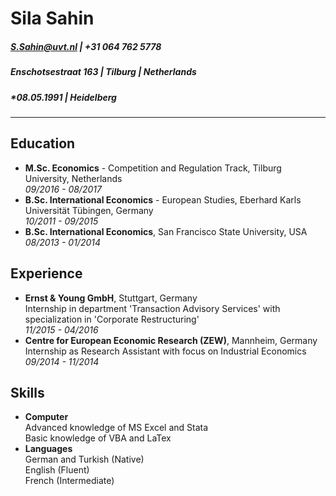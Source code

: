 Sila Sahin
==========
##### S.Sahin@uvt.nl | +31 064 762 5778
##### Enschotsestraat 163 | Tilburg | Netherlands
##### *08.05.1991 | Heidelberg
---------
Education
---------
* **M.Sc. Economics** - Competition and Regulation Track, Tilburg University, Netherlands  
*09/2016 - 08/2017*
* **B.Sc. International Economics** - European Studies, Eberhard Karls Universität Tübingen, Germany  
*10/2011 - 09/2015*
* **B.Sc. International Economics**, San Francisco State University, USA  
*08/2013 - 01/2014* 

Experience
----------
* **Ernst & Young GmbH**, Stuttgart, Germany  
Internship in department 'Transaction Advisory Services' with specialization in 'Corporate Restructuring'  
*11/2015 - 04/2016*  
* **Centre for European Economic Research (ZEW)**, Mannheim, Germany  
Internship as Research Assistant with focus on Industrial Economics  
*09/2014 - 11/2014*


Skills
------
* **Computer**  
Advanced knowledge of MS Excel and Stata  
Basic knowledge of VBA and LaTex
* **Languages**  
German and Turkish (Native)    
English (Fluent)  
French (Intermediate)

